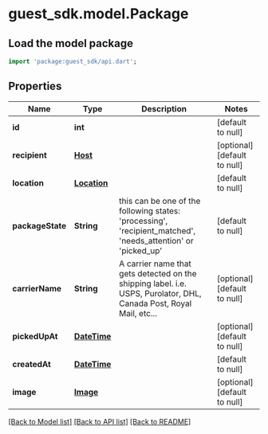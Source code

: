 # guest_sdk.model.Package

## Load the model package
```dart
import 'package:guest_sdk/api.dart';
```

## Properties
Name | Type | Description | Notes
------------ | ------------- | ------------- | -------------
**id** | **int** |  | [default to null]
**recipient** | [**Host**](Host.md) |  | [optional] [default to null]
**location** | [**Location**](Location.md) |  | [default to null]
**packageState** | **String** | this can be one of the following states: &#39;processing&#39;, &#39;recipient_matched&#39;, &#39;needs_attention&#39; or &#39;picked_up&#39; | [default to null]
**carrierName** | **String** | A carrier name that gets detected on the shipping label. i.e. USPS, Purolator, DHL, Canada Post, Royal Mail, etc...  | [optional] [default to null]
**pickedUpAt** | [**DateTime**](DateTime.md) |  | [optional] [default to null]
**createdAt** | [**DateTime**](DateTime.md) |  | [default to null]
**image** | [**Image**](Image.md) |  | [optional] [default to null]

[[Back to Model list]](../README.md#documentation-for-models) [[Back to API list]](../README.md#documentation-for-api-endpoints) [[Back to README]](../README.md)


